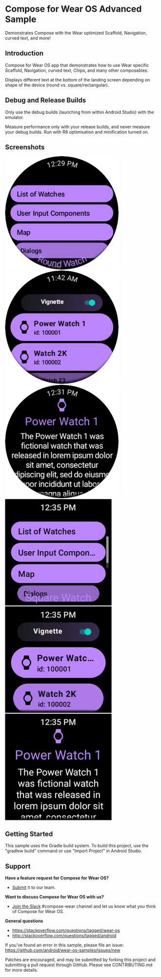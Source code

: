 Compose for Wear OS Advanced Sample
===================================
Demonstrates Compose with the Wear optimized Scaffold, Navigation, curved text, and more!

Introduction
------------

Compose for Wear OS app that demonstrates how to use Wear specific Scaffold, Navigation,
curved text, Chips, and many other composables.

Displays different text at the bottom of the landing screen depending on shape of the device
(round vs. square/rectangular).

Debug and Release Builds
------------------------

Only use the debug builds (launching from within Android Studio) with the emulator.

Measure performance only with your release builds, and never measure your debug builds. 
Run with R8 optimisation and minification turned on.

Screenshots
-----------

<img src="screenshots/landing_round.png" height="372" alt="Round Screenshot"/>
<img src="screenshots/watch_list_round.png" height="372" alt="Round Screenshot"/>
<img src="screenshots/watch_details_round.png" height="372" alt="Round Screenshot"/>


<img src="screenshots/landing_square.png" height="349" alt="Square Screenshot"/> 
<img src="screenshots/watch_list_square.png" height="349" alt="Square Screenshot"/> 
<img src="screenshots/watch_details_square.png" height="349" alt="Square Screenshot"/> 


Getting Started
---------------

This sample uses the Gradle build system. To build this project,
use the "gradlew build" command or use "Import Project" in Android Studio.

Support
-------

**Have a feature request for Compose for Wear OS?**
  - [Submit](https://issuetracker.google.com/issues/new?component=1077552&template=1598429&pli=1)
    it to our team.

**Want to discuss Compose for Wear OS with us?**
  - [Join the Slack](https://surveys.jetbrains.com/s3/kotlin-slack-sign-up) #compose-wear channel
    and let us know what you think of Compose for Wear OS.

**General questions**
  - https://stackoverflow.com/questions/tagged/wear-os
  - http://stackoverflow.com/questions/tagged/android

If you've found an error in this sample, please file an issue:
https://github.com/android/wear-os-samples/issues/new

Patches are encouraged, and may be submitted by forking this project and
submitting a pull request through GitHub. Please see CONTRIBUTING.md for more details.
